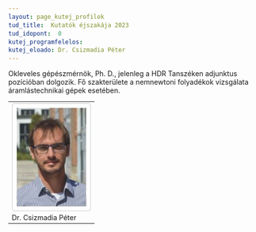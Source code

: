 ```yaml
---
layout: page_kutej_profilok
tud_title:  Kutatók éjszakája 2023
tud_idopont:  0
kutej_programfelelos:
kutej_eloado: Dr. Csizmadia Péter
---
```


Okleveles gépészmérnök, Ph. D., jelenleg a HDR Tanszéken adjunktus pozícióban dolgozik. Fő szakterülete a nemnewtoni folyadékok vizsgálata áramlástechnikai gépek esetében. 

<table class="picture">
<tr>
<td>

<div class="gallery">
    <img src="images/Csizmadia_Peter.jpg" max-width="250" max-height="200">
  <div class="desc">Dr. Csizmadia Péter</div>
</div>

</td>
</tr>
</table>
